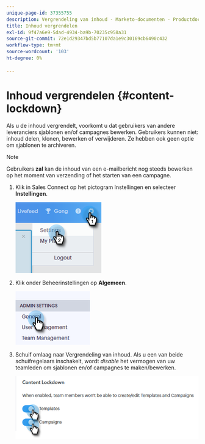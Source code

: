 ```yaml
---
unique-page-id: 37355755
description: Vergrendeling van inhoud - Marketo-documenten - Productdocumentatie
title: Inhoud vergrendelen
exl-id: 9f47a6e9-5dad-4934-ba9b-70235c958a31
source-git-commit: 72e1d29347bd5b77107da1e9c30169cb6490c432
workflow-type: tm+mt
source-wordcount: '103'
ht-degree: 0%

---
```


# Inhoud vergrendelen {#content-lockdown}

Als u de inhoud vergrendelt, voorkomt u dat gebruikers van andere leveranciers sjablonen en/of campagnes bewerken. Gebruikers kunnen niet: inhoud delen, klonen, bewerken of verwijderen. Ze hebben ook geen optie om sjablonen te archiveren.

>[!NOTE]
>
>Gebruikers **zal** kan de inhoud van een e-mailbericht nog steeds bewerken op het moment van verzending of het starten van een campagne.

1. Klik in Sales Connect op het pictogram Instellingen en selecteer **Instellingen**.

   ![](assets/one-4.png)

1. Klik onder Beheerinstellingen op **Algemeen**.

   ![](assets/two-4.png)

1. Schuif omlaag naar Vergrendeling van inhoud. Als u een van beide schuifregelaars inschakelt, wordt _disable_ het vermogen van uw teamleden om sjablonen en/of campagnes te maken/bewerken.

   ![](assets/three-4.png)
